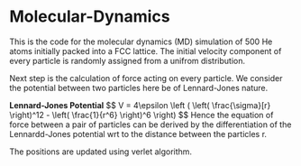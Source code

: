 # Molecular-Dynamics

This is the code for the molecular dynamics (MD) simulation of 500 He atoms initially packed into a FCC lattice. The initial velocity component of every particle is randomly assigned from a unifrom distribution. 

Next step is the calculation of force acting on every particle. We consider the potential between two particles here be of Lennard-Jones nature.

**Lennard-Jones Potential**
$$ V = 4\epsilon \left ( \left( \frac{\sigma}[r} \right)^12 - \left( \frac{1}{r^6} \right)^6 \right) $$
Hence the equation of force between a pair of particles can be derived by the differentiation of the Lennardd-Jones potential wrt to the distance between the particles r. 


The positions are updated using verlet algorithm.
<!--More details have to be added>
